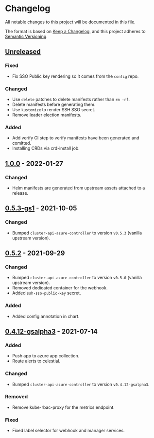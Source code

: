 # Changelog

All notable changes to this project will be documented in this file.

The format is based on [Keep a Changelog](https://keepachangelog.com/en/1.0.0/),
and this project adheres to [Semantic Versioning](https://semver.org/spec/v2.0.0.html).

## [Unreleased]

### Fixed

- Fix SSO Public key rendering so it comes from the `config` repo.

### Changed

- Use `delete` patches to delete manifests rather than `rm -rf`.
- Delete manifests before generating them.
- Use `kustomize` to render SSH SSO secret.
- Remove leader election manifests.

### Added

- Add verify CI step to verify manifests have been generated and comitted.
- Installing CRDs via crd-install job.

## [1.0.0] - 2022-01-27

### Changed

- Helm manifests are generated from upstream assets attached to a release.

## [0.5.3-gs1] - 2021-10-05

### Changed

- Bumped `cluster-api-azure-controller` to version `v0.5.3` (vanilla upstream version).

## [0.5.2] - 2021-09-29

### Changed

- Bumped `cluster-api-azure-controller` to version `v0.5.0` (vanilla upstream version).
- Removed dedicated container for the webhook.
- Added `ssh-sso-public-key` secret.

### Added

- Added config annotation in chart.

## [0.4.12-gsalpha3] - 2021-07-14

### Added

- Push app to azure app collection.
- Route alerts to celestial.

### Changed

- Bumped `cluster-api-azure-controller` to version `v0.4.12-gsalpha3`.

### Removed

- Remove kube-rbac-proxy for the metrics endpoint.

### Fixed

- Fixed label selector for webhook and manager services.

[Unreleased]: https://github.com/giantswarm/cluster-api-provider-azure-app/compare/v1.0.0...HEAD
[1.0.0]: https://github.com/giantswarm/cluster-api-provider-azure-app/compare/v0.5.3-gs1...v1.0.0
[0.5.3-gs1]: https://github.com/giantswarm/cluster-api-provider-azure-app/compare/v0.5.2...v0.5.3-gs1
[0.5.2]: https://github.com/giantswarm/cluster-api-provider-azure-app/compare/v0.4.12-gsalpha3...v0.5.2
[0.4.12-gsalpha3]: https://github.com/giantswarm/cluster-api-provider-azure-app/releases/tag/v0.4.12-gsalpha3
